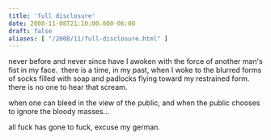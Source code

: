 ```yaml
---
title: 'full disclosure'
date: 2008-11-08T21:10:00.000-06:00
draft: false
aliases: [ "/2008/11/full-disclosure.html" ]
---
```


never before and never since have I awoken with the force of another man's fist in my face.  there is a time, in my past, when I woke to the blurred forms of socks filled with soap and padlocks flying toward my restrained form.  there is no one to hear that scream.  
  
when one can bleed in the view of the public, and when the public chooses to ignore the bloody masses...  
  
all fuck has gone to fuck, excuse my german.
